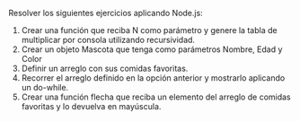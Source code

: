 Resolver los siguientes ejercicios aplicando Node.js:

1. Crear una función que reciba N como parámetro y genere la tabla de multiplicar por consola utilizando recursividad.
2. Crear un objeto Mascota que tenga como parámetros Nombre, Edad y Color
3. Definir un arreglo con sus comidas favoritas.
4. Recorrer el arreglo definido en la opción anterior y mostrarlo aplicando un do-while.
5. Crear una función flecha que reciba un elemento del arreglo de comidas favoritas y lo devuelva en
   mayúscula.
